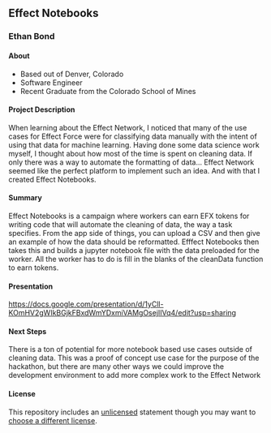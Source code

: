 ## Effect Notebooks
### Ethan Bond

#### About
- Based out of Denver, Colorado
- Software Engineer
- Recent Graduate from the Colorado School of Mines

#### Project Description
When learning about the Effect Network, I noticed that many of the use cases for Effect Force were for classifying data manually with the intent of using that data for machine learning. Having done some data science work myself, I thought about how most of the time is spent on cleaning data. If only there was a way to automate the formatting of data... Effect Network seemed like the perfect platform to implement such an idea. And with that I created Effect Notebooks.

#### Summary
Effect Notebooks is a campaign where workers can earn EFX tokens for writing code that will automate the cleaning of data, the way a task specifies. From the app side of things, you can upload a CSV and then give an example of how the data should be reformatted. Efffect Notebooks then takes this and builds a jupyter notebook file with the data preloaded for the worker. All the worker has to do is fill in the blanks of the cleanData function to earn tokens.

#### Presentation
https://docs.google.com/presentation/d/1yCll-KOmHV2gWIkBGjkFBxdWmYDxmiVAMgOsejIIVq4/edit?usp=sharing

#### Next Steps
There is a ton of potential for more notebook based use cases outside of cleaning data. This was a proof of concept use case for the purpose of the hackathon, but there are many other ways we could improve the development environment to add more complex work to the Effect Network

#### License
This repository includes an [unlicensed](http://unlicense.org/) statement though you may want to [choose a different license](https://choosealicense.com/).
